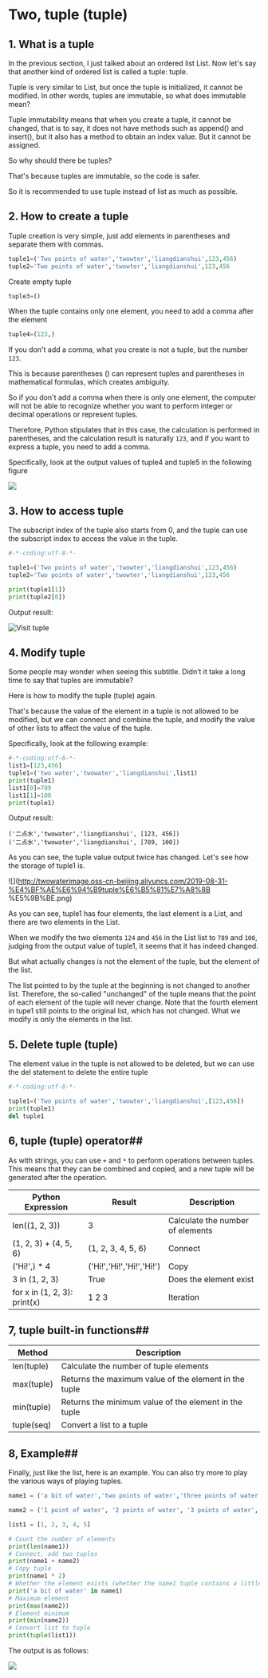 # Two, tuple (tuple) #

## 1. What is a tuple ##

In the previous section, I just talked about an ordered list List. Now let's say that another kind of ordered list is called a tuple: tuple.

Tuple is very similar to List, but once the tuple is initialized, it cannot be modified.
In other words, tuples are immutable, so what does immutable mean?

Tuple immutability means that when you create a tuple, it cannot be changed, that is to say, it does not have methods such as append() and insert(), but it also has a method to obtain an index value. But it cannot be assigned.

So why should there be tuples?

That's because tuples are immutable, so the code is safer.

So it is recommended to use tuple instead of list as much as possible.



## 2. How to create a tuple ##

Tuple creation is very simple, just add elements in parentheses and separate them with commas.

```python
tuple1=('Two points of water','twowter','liangdianshui',123,456)
tuple2='Two points of water','twowter','liangdianshui',123,456
```

Create empty tuple

```python
tuple3=()
```

When the tuple contains only one element, you need to add a comma after the element

```python
tuple4=(123,)
```

If you don't add a comma, what you create is not a tuple, but the number ```123```.


This is because parentheses () can represent tuples and parentheses in mathematical formulas, which creates ambiguity.

So if you don't add a comma when there is only one element, the computer will not be able to recognize whether you want to perform integer or decimal operations or represent tuples.

Therefore, Python stipulates that in this case, the calculation is performed in parentheses, and the calculation result is naturally ```123```, and if you want to express a tuple, you need to add a comma.

Specifically, look at the output values ​​of tuple4 and tuple5 in the following figure

![](http://twowaterimage.oss-cn-beijing.aliyuncs.com/2019-08-31-093847.jpg)







## 3. How to access tuple ##

The subscript index of the tuple also starts from 0, and the tuple can use the subscript index to access the value in the tuple.

```python
#-*-coding:utf-8-*-

tuple1=('Two points of water','twowter','liangdianshui',123,456)
tuple2='Two points of water','twowter','liangdianshui',123,456

print(tuple1[1])
print(tuple2[0])
```

Output result:

![Visit tuple](http://upload-images.jianshu.io/upload_images/2136918-edfb7c9ebc7d5ab0.png?imageMogr2/auto-orient/strip%7CimageView2/2/w/1240)





## 4. Modify tuple ##

Some people may wonder when seeing this subtitle. Didn’t it take a long time to say that tuples are immutable?

Here is how to modify the tuple (tuple) again.

That's because the value of the element in a tuple is not allowed to be modified, but we can connect and combine the tuple, and modify the value of other lists to affect the value of the tuple.

Specifically, look at the following example:

```python
#-*-coding:utf-8-*-
list1=[123,456]
tuple1=('two water','twowater','liangdianshui',list1)
print(tuple1)
list1[0]=789
list1[1]=100
print(tuple1)
```

Output result:
```
('二点水','twowater','liangdianshui', [123, 456])
('二点水','twowater','liangdianshui', [789, 100])
```


As you can see, the tuple value output twice has changed. Let's see how the storage of tuple1 is.


![](http://twowaterimage.oss-cn-beijing.aliyuncs.com/2019-08-31-%E4%BF%AE%E6%94%B9tuple%E6%B5%81%E7%A8%8B %E5%9B%BE.png)


As you can see, tuple1 has four elements, the last element is a List, and there are two elements in the List.

When we modify the two elements `124` and `456` in the List list to `789` and `100`, judging from the output value of tuple1, it seems that it has indeed changed.

But what actually changes is not the element of the tuple, but the element of the list.

The list pointed to by the tuple at the beginning is not changed to another list. Therefore, the so-called "unchanged" of the tuple means that the point of each element of the tuple will never change. Note that the fourth element in tupe1 still points to the original list, which has not changed. What we modify is only the elements in the list.



## 5. Delete tuple (tuple) ##

The element value in the tuple is not allowed to be deleted, but we can use the del statement to delete the entire tuple

```python
#-*-coding:utf-8-*-

tuple1=('Two points of water','twowter','liangdianshui',[123,456])
print(tuple1)
del tuple1
```

## 6, tuple (tuple) operator##

As with strings, you can use `+` and `*` to perform operations between tuples. This means that they can be combined and copied, and a new tuple will be generated after the operation.

|Python Expression|Result|Description|
|-----------|-----|-----|
|len((1, 2, 3))|3|Calculate the number of elements|
|(1, 2, 3) + (4, 5, 6)|(1, 2, 3, 4, 5, 6)|Connect|
|('Hi!',) * 4|('Hi!','Hi!','Hi!','Hi!')|Copy|
|3 in (1, 2, 3)|True|Does the element exist|
|for x in (1, 2, 3): print(x)|1 2 3|Iteration|

## 7, tuple built-in functions##

|Method|Description|
|----|----|
|len(tuple)|Calculate the number of tuple elements|
|max(tuple)|Returns the maximum value of the element in the tuple|
|min(tuple)|Returns the minimum value of the element in the tuple|
|tuple(seq)|Convert a list to a tuple|


## 8, Example##

Finally, just like the list, here is an example. You can also try more to play the various ways of playing tuples.

```python
name1 = ('a bit of water','two points of water','three points of water','four points of water','five points of water')

name2 = ('1 point of water', '2 points of water', '3 points of water', '4 points of water', '5 points of water')

list1 = [1, 2, 3, 4, 5]

# Count the number of elements
print(len(name1))
# Connect, add two tuples
print(name1 + name2)
# Copy tuple
print(name1 * 2)
# Whether the element exists (whether the name1 tuple contains a little water element)
print('a bit of water' in name1)
# Maximum element
print(max(name2))
# Element minimum
print(min(name2))
# Convert list to tuple
print(tuple(list1))
```

The output is as follows:

![](http://twowaterimage.oss-cn-beijing.aliyuncs.com/2019-08-31-101523.png)








